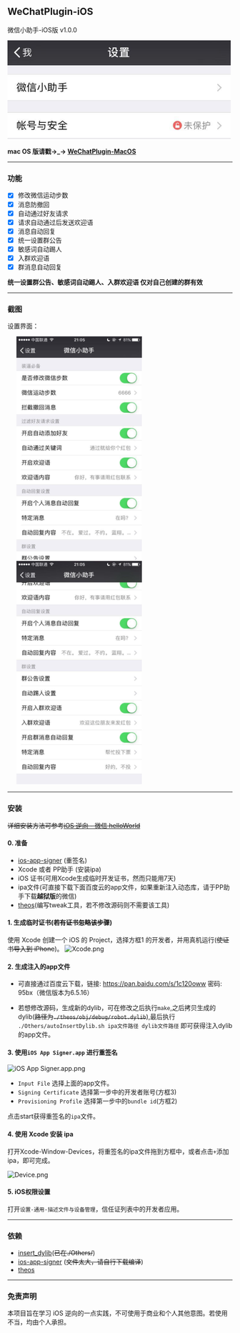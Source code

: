 ## WeChatPlugin-iOS

微信小助手-iOS版 v1.0.0  

<img src="./Others/ScreenShots/WeChatPlugin.jpg" width="500">


**mac OS 版请戳→_→ [WeChatPlugin-MacOS](https://github.com/TKkk-iOSer/WeChatPlugin-MacOS)**

---

### 功能
- [x] 修改微信运动步数
- [x] 消息防撤回
- [x] 自动通过好友请求
- [x] 请求自动通过后发送欢迎语
- [x] 消息自动回复
- [x] 统一设置群公告
- [x] 敏感词自动踢人
- [x] 入群欢迎语
- [x] 群消息自动回复

**统一设置群公告、敏感词自动踢人、入群欢迎语 仅对自己创建的群有效**

---

### 截图

设置界面：

<img src="./Others/ScreenShots/Setting-01.jpg" height="500" hspace="20" style="display: inline-block"> <img src="./Others/ScreenShots/Setting-02.jpg" height="500" hspace="20" style="display: inline-block">


---

### 安装

~~详细安装方法可参考[iOS 逆向 - 微信 helloWorld](http://www.jianshu.com/p/04495a429324)~~

#### 0. 准备

* [ios-app-signer](https://github.com/DanTheMan827/ios-app-signer)  (重签名)
* Xcode 或者 PP助手 (安装ipa)
* iOS 证书(可用Xcode生成临时开发证书，然而只能用7天)
* ipa文件(可直接下载下面百度云的app文件，如果重新注入动态库，请于PP助手下载**越狱版**的微信)
* [theos](https://github.com/theos/theos)(编写tweak工具，若不修改源码则不需要该工具)


#### 1. 生成临时证书(~~若有证书忽略该步骤~~)
使用 Xcode 创建一个 iOS 的 Project，选择方框1 的开发者，并用真机运行(~~使证书导入到 iPhone~~)。
![Xcode.png](http://upload-images.jianshu.io/upload_images/965383-e730b53fe95ab166.png?imageMogr2/auto-orient/strip%7CimageView2/2/w/1240)

#### 2. 生成注入的app文件

* 可直接通过百度云下载，链接: https://pan.baidu.com/s/1c120oww 密码: 95bx（微信版本为6.5.16）

* 若想修改源码，生成新的dylib，可在修改之后执行`make`,之后拷贝生成的dylib(~~路径为`./theos/obj/debug/robot.dylib`~~),最后执行 `./Others/autoInsertDylib.sh ipa文件路径 dylib文件路径` 即可获得注入dylib的app文件。

#### 3. 使用`iOS App Signer.app` 进行重签名

![iOS App Signer.app.png](http://upload-images.jianshu.io/upload_images/965383-c3daf12a77c8204b.png?imageMogr2/auto-orient/strip%7CimageView2/2/w/1240)

* `Input File` 选择上面的app文件。
* `Signing Certificate` 选择第一步中的开发者账号(方框3)
* `Provisioning Profile` 选择第一步中的`bundle id`(方框2)

点击start获得重签名的`ipa`文件。

#### 4. 使用 Xcode 安装 ipa

打开Xcode-Window-Devices，将重签名的ipa文件拖到方框中，或者点击`+`添加ipa，即可完成。

![Device.png](http://upload-images.jianshu.io/upload_images/965383-abb8cf54a6acabbe.png?imageMogr2/auto-orient/strip%7CimageView2/2/w/1240)

#### 5. iOS权限设置

打开`设置-通用-描述文件与设备管理`，信任证列表中的开发者应用。

---

### 依赖
* [insert_dylib](https://github.com/gengjf/insert_dylib)(~~已在./Others/~~)
* [ios-app-signer](https://github.com/DanTheMan827/ios-app-signer) (~~文件太大，请自行下载编译~~)
* [theos](https://github.com/theos/theos)


---

### 免责声明
本项目旨在学习 iOS 逆向的一点实践，不可使用于商业和个人其他意图。若使用不当，均由个人承担。


